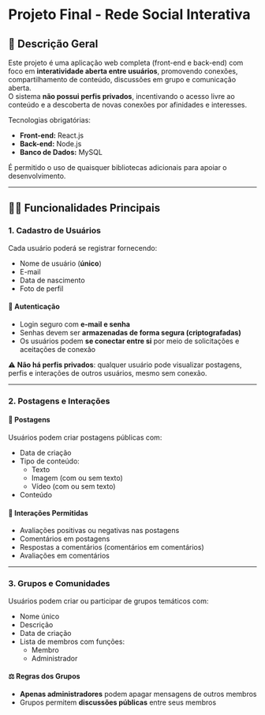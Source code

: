 # Projeto Final - Rede Social Interativa

## 📌 Descrição Geral

Este projeto é uma aplicação web completa (front-end e back-end) com foco em **interatividade aberta entre usuários**, promovendo conexões, compartilhamento de conteúdo, discussões em grupo e comunicação aberta.  
O sistema **não possui perfis privados**, incentivando o acesso livre ao conteúdo e a descoberta de novas conexões por afinidades e interesses.

Tecnologias obrigatórias:
- **Front-end:** React.js
- **Back-end:** Node.js
- **Banco de Dados:** MySQL

É permitido o uso de quaisquer bibliotecas adicionais para apoiar o desenvolvimento.

---

## 🧑‍💼 Funcionalidades Principais

### 1. Cadastro de Usuários
Cada usuário poderá se registrar fornecendo:
- Nome de usuário (**único**)
- E-mail
- Data de nascimento
- Foto de perfil

#### 🔐 Autenticação
- Login seguro com **e-mail e senha**
- Senhas devem ser **armazenadas de forma segura (criptografadas)**
- Os usuários podem **se conectar entre si** por meio de solicitações e aceitações de conexão

⚠️ **Não há perfis privados**: qualquer usuário pode visualizar postagens, perfis e interações de outros usuários, mesmo sem conexão.

---

### 2. Postagens e Interações

#### 📢 Postagens
Usuários podem criar postagens públicas com:
- Data de criação
- Tipo de conteúdo:
  - Texto
  - Imagem (com ou sem texto)
  - Vídeo (com ou sem texto)
- Conteúdo

#### 🤝 Interações Permitidas
- Avaliações positivas ou negativas nas postagens
- Comentários em postagens
- Respostas a comentários (comentários em comentários)
- Avaliações em comentários

---

### 3. Grupos e Comunidades

Usuários podem criar ou participar de grupos temáticos com:
- Nome único
- Descrição
- Data de criação
- Lista de membros com funções:
  - Membro
  - Administrador

#### ⚖️ Regras dos Grupos
- **Apenas administradores** podem apagar mensagens de outros membros
- Grupos permitem **discussões públicas** entre seus membros

